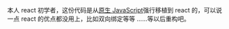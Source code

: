 本人 react 初学者，这份代码是从[原生 JavaScript](https://github.com/iwestlin/lab/tree/master/go)强行移植到 react 的，可以说一点 react 的优点都没用上，比如双向绑定等等
……等以后重构吧。